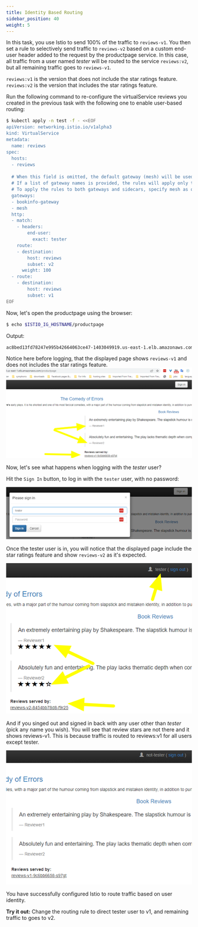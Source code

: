 ```yaml
---
title: Identity Based Routing
sidebar_position: 40
weight: 5
---
```


In this task, you use Istio to send 100% of the traffic to `reviews-v1`. You then set a rule to selectively send traffic to `reviews-v2` based on a custom end-user header added to the request by the productpage service. In this case, all traffic from a user named *tester* will be routed to the service `reviews:v2`, but all remaining traffic goes to `reviews-v1`.

`reviews:v1` is the version that does not include the star ratings feature. `reviews:v2` is the version that includes the star ratings feature.

Run the following command to re-configure the virtualService reviews you created in the previous task with the following one to enable user-based routing:

```bash
$ kubectl apply -n test -f - <<EOF
apiVersion: networking.istio.io/v1alpha3
kind: VirtualService
metadata:
  name: reviews
spec:
  hosts: 
  - reviews
  
  # When this field is omitted, the default gateway (mesh) will be used, which would apply the rules to all sidecars in the mesh. 
  # If a list of gateway names is provided, the rules will apply only to those gateways. 
  # To apply the rules to both gateways and sidecars, specify mesh as one of the gateway names.
  gateways:
  - bookinfo-gateway
  - mesh
  http: 
  - match: 
    - headers:
        end-user:
          exact: tester
    route:
    - destination:
        host: reviews
        subset: v2
      weight: 100
  - route:
    - destination:
        host: reviews
        subset: v1      
EOF
```
Now, let's open the productpage using the browser:
```bash
$ echo $ISTIO_IG_HOSTNAME/productpage
```
Output:
```bash
ac8bed13fd78247e995b42664063ce47-1403049919.us-east-1.elb.amazonaws.com/productpage
```
Notice here before logging, that the displayed page shows `reviews-v1` and does not includes the star ratings feature.
![productpage-with-no-user-identity](../assets/productpage-with-no-user-identity.png)

Now, let's see what happens when logging with the *tester* user?

Hit the `Sign In` button, to log in with the `tester` user, with no password:

![tester-login](../assets/tester-login.png)

Once the tester user is in, you will notice that the displayed page include the star ratings feature and show `reviews-v2` as it's expected.

![login-with-tester](../assets/login-with-tester.png)


And if you singed out and signed in back with any user other than *tester* (pick any name you wish). You will see that review stars are not there and it shows reviews-v1. This is because traffic is routed to reviews:v1 for all users except tester.

![not-tester](../assets/not-tester.png)

You have successfully configured Istio to route traffic based on user identity.

**Try it out:** Change the routing rule to direct tester user to v1, and remaining traffic to goes to v2.


